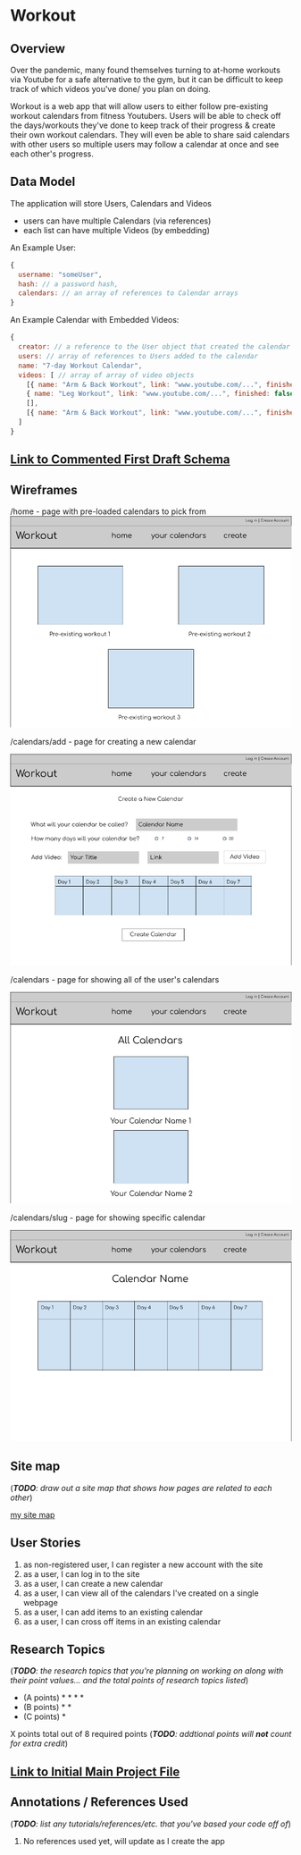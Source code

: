 # Workout 

## Overview

Over the pandemic, many found themselves turning to at-home workouts via Youtube for a safe alternative to the gym, but it can be difficult to keep track of which videos you've done/ you plan on doing. 

Workout is a web app that will allow users to either follow pre-existing workout calendars from fitness Youtubers. Users will be able to check off the days/workouts they've done to keep track of their progress & create their own workout calendars. They will even be able to share said calendars with other users so multiple users may follow a calendar at once and see each other's progress. 


## Data Model

The application will store Users, Calendars and Videos

* users can have multiple Calendars (via references)
* each list can have multiple Videos (by embedding)

An Example User:

```javascript
{
  username: "someUser",
  hash: // a password hash,
  calendars: // an array of references to Calendar arrays
}
```

An Example Calendar with Embedded Videos:

```javascript
{
  creator: // a reference to the User object that created the calendar
  users: // array of references to Users added to the calendar
  name: "7-day Workout Calendar",
  videos: [ // array of array of video objects 
    [{ name: "Arm & Back Workout", link: "www.youtube.com/...", finished: true},
    { name: "Leg Workout", link: "www.youtube.com/...", finished: false}],
    [],
    [{ name: "Arm & Back Workout", link: "www.youtube.com/...", finished: true}]
  ]
}
```


## [Link to Commented First Draft Schema](db.js) 

## Wireframes

/home - page with pre-loaded calendars to pick from 
![home](documentation/home.png)

/calendars/add - page for creating a new calendar

![calendar add](documentation/calendar-add.png)

/calendars - page for showing all of the user's calendars

![calendar](documentation/calendar.png)

/calendars/slug - page for showing specific calendar 

![calendar](documentation/calendar-slug.png)

## Site map

(___TODO__: draw out a site map that shows how pages are related to each other_)

[my site map](documentation/site-map.png)

## User Stories

1. as non-registered user, I can register a new account with the site
2. as a user, I can log in to the site
3. as a user, I can create a new calendar
4. as a user, I can view all of the calendars I've created on a single webpage
5. as a user, I can add items to an existing calendar
6. as a user, I can cross off items in an existing calendar

## Research Topics

(___TODO__: the research topics that you're planning on working on along with their point values... and the total points of research topics listed_)

* (A points) 
    * 
    * 
    * 
    * 
* (B points) 
    * 
    * 
* (C points) 
    * 

X points total out of 8 required points (___TODO__: addtional points will __not__ count for extra credit_)


## [Link to Initial Main Project File](app.js) 

## Annotations / References Used

(___TODO__: list any tutorials/references/etc. that you've based your code off of_)

1. No references used yet, will update as I create the app

